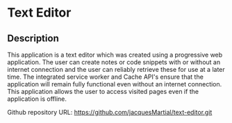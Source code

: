 # Text Editor

## Description

This application is a text editor which was created using a progressive web application. The user can create notes or code snippets with or without an internet connection and the user can reliably retrieve these for use at a later time.
The integrated service worker and Cache API's ensure that the application will remain fully functional even without an internet connection. This application allows the user to access visited pages even if the application is offline.

Github repository URL: https://github.com/jacquesMartial/text-editor.git
